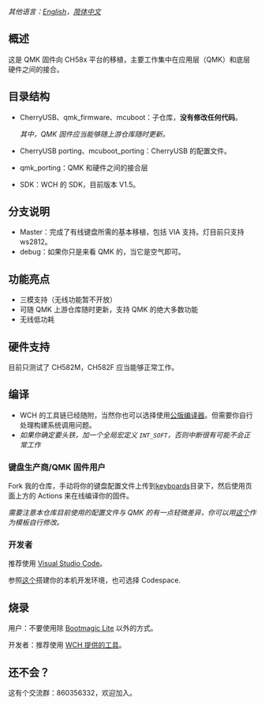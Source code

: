 *其他语言：[English](README.md)，[简体中文](README.zh-cn.md)*

## 概述

这是 QMK 固件向 CH58x 平台的移植，主要工作集中在应用层（QMK）和底层硬件之间的接合。

## 目录结构

- CherryUSB、qmk_firmware、mcuboot：子仓库，**没有修改任何代码**。

  *其中，QMK 固件应当能够随上游仓库随时更新。*
- CherryUSB porting、mcuboot_porting：CherryUSB 的配置文件。
- qmk_porting：QMK 和硬件之间的接合层
- SDK：WCH 的 SDK，目前版本 V1.5。

## 分支说明

- Master：完成了有线键盘所需的基本移植，包括 VIA 支持。灯目前只支持 ws2812。
- debug：如果你只是来看 QMK 的，当它是空气即可。

## 功能亮点

- 三模支持（无线功能暂不开放）
- 可随 QMK 上游仓库随时更新，支持 QMK 的绝大多数功能
- 无线低功耗

## 硬件支持

目前只测试了 CH582M，CH582F 应当能够正常工作。

## 编译

- WCH 的工具链已经随附，当然你也可以选择使用[公版编译器](https://xpack.github.io/blog/2019/07/31/riscv-none-embed-gcc-v8-2-0-3-1-released)。但需要你自行处理构建系统调用问题。
- *如果你确定要头铁，加一个全局宏定义 `INT_SOFT`，否则中断很有可能不会正常工作*

### 键盘生产商/QMK 固件用户

Fork 我的仓库，手动将你的键盘配置文件上传到[keyboards](https://github.com/O-H-M2/qmk_port_ch582/tree/via/qmk_porting/keyboards)目录下，然后使用页面上方的 Actions 来在线编译你的固件。

*需要注意本仓库目前使用的配置文件与 QMK 的有一点轻微差异，你可以用[这个](https://github.com/O-H-M2/qmk_port_ch582/tree/via/qmk_porting/keyboards/m2wired)作为模板自行修改。*

### 开发者

推荐使用 [Visual Studio Code](https://code.visualstudio.com/)。

参照[这个](./VSCODE_DEVELOPMENT.md)搭建你的本机开发环境，也可选择 Codespace.

## 烧录

用户：不要使用除 [Bootmagic Lite](https://docs.qmk.fm/#/feature_bootmagic?id=bootmagic-lite) 以外的方式。

开发者：推荐使用 [WCH 提供的工具](http://www.wch.cn/downloads/WCHISPTool_Setup_exe.html)。

## 还不会？

这有个交流群：860356332，欢迎加入。
